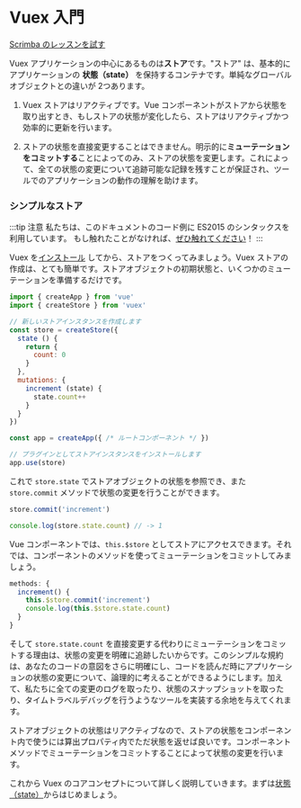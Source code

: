 # Vuex 入門

<div class="scrimba"><a href="https://scrimba.com/p/pnyzgAP/cMPa2Uk" target="_blank" rel="noopener noreferrer">Scrimba のレッスンを試す</a></div>

Vuex アプリケーションの中心にあるものは**ストア**です。"ストア" は、基本的にアプリケーションの **状態（state）** を保持するコンテナです。単純なグローバルオブジェクトとの違いが 2つあります。

1. Vuex ストアはリアクティブです。Vue コンポーネントがストアから状態を取り出すとき、もしストアの状態が変化したら、ストアはリアクティブかつ効率的に更新を行います。

2. ストアの状態を直接変更することはできません。明示的に**ミューテーションをコミットする**ことによってのみ、ストアの状態を変更します。これによって、全ての状態の変更について追跡可能な記録を残すことが保証され、ツールでのアプリケーションの動作の理解を助けます。

### シンプルなストア

:::tip 注意
私たちは、このドキュメントのコード例に ES2015 のシンタックスを利用しています。 もし触れたことがなければ、[ぜひ触れてください](https://babeljs.io/docs/learn-es2015/)！
:::

Vuex を[インストール](../installation.md) してから、ストアをつくってみましょう。Vuex ストアの作成は、とても簡単です。ストアオブジェクトの初期状態と、いくつかのミューテーションを準備するだけです。

```js
import { createApp } from 'vue'
import { createStore } from 'vuex'

// 新しいストアインスタンスを作成します
const store = createStore({
  state () {
    return {
      count: 0
    }
  },
  mutations: {
    increment (state) {
      state.count++
    }
  }
})

const app = createApp({ /* ルートコンポーネント */ })

// プラグインとしてストアインスタンスをインストールします
app.use(store)
```

これで `store.state` でストアオブジェクトの状態を参照でき、また `store.commit` メソッドで状態の変更を行うことができます。

```js
store.commit('increment')

console.log(store.state.count) // -> 1
```

Vue コンポーネントでは、`this.$store` としてストアにアクセスできます。それでは、コンポーネントのメソッドを使ってミューテーションをコミットしてみましょう。

```js
methods: {
  increment() {
    this.$store.commit('increment')
    console.log(this.$store.state.count)
  }
}
```

そして `store.state.count` を直接変更する代わりにミューテーションをコミットする理由は、状態の変更を明確に追跡したいからです。このシンプルな規約は、あなたのコードの意図をさらに明確にし、コードを読んだ時にアプリケーションの状態の変更について、論理的に考えることができるようにします。加えて、私たちに全ての変更のログを取ったり、状態のスナップショットを取ったり、タイムトラベルデバッグを行うようなツールを実装する余地を与えてくれます。

ストアオブジェクトの状態はリアクティブなので、ストアの状態をコンポーネント内で使うには算出プロパティ内でただ状態を返せば良いです。コンポーネントメソッドでミューテーションをコミットすることによって状態の変更を行います。

これから Vuex のコアコンセプトについて詳しく説明していきます。まずは[状態（state）](state.md)からはじめましょう。
